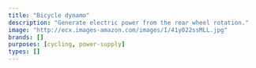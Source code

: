 ```yaml
---
title: "Bicycle dynamo"
description: "Generate electric power from the rear wheel rotation."
image: "http://ecx.images-amazon.com/images/I/41y022ssMLL.jpg"
brands: []
purposes: [cycling, power-supply]
types: []
---
```

